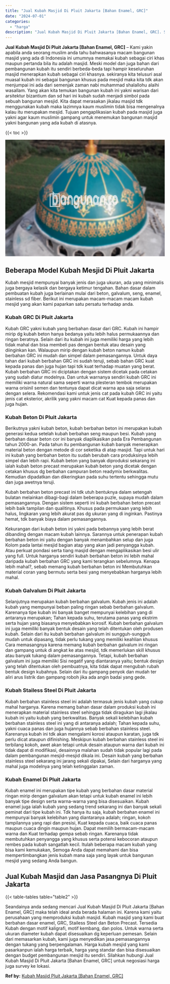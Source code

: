 ```yaml
---
title: "Jual Kubah Masjid Di Pluit Jakarta [Bahan Enamel, GRC]"
date: "2024-07-01"
categories: 
  - "harga"
description: "Jual Kubah Masjid Di Pluit Jakarta [Bahan Enamel, GRC]. Seandainya anda sedang mencari Jual Kubah Masjid Di Pluit Jakarta [Bahan Enamel, GRC] maka telah id..."
---
```


**Jual Kubah Masjid Di Pluit Jakarta \[Bahan Enamel, GRC\]** – Kami yakin apabila anda seorang muslim anda tahu bahwasanya macam bangunan masjid yang ada di Indonesia ini umumnya memakai kubah sebagai ciri khas maupun pertanda bila itu adalah masjid. Meski model dan juga bahan dari pembangunan kubah itu sendiri berbeda-beda tapi hampir keseluruhan masjid menerapkan kubah sebagai ciri khasnya. sekiranya kita telusuri asal muasal kubah ini sebagai bangunan khusus pada mesjid maka kita tdk akan menjumpai ini ada dari semenjak zaman nabi muhammad shalallohu alaihi wasallam. Yang akan kita temukan bangunan kubah ini yakni warisan dari arsitektur bizantium dan sd hari ini kubah sudah menjadi simbol pada sebuah bangunan mesjid. Kita dapat merasakan jikalau masjid tdk menggunakan kubah maka lazimnya kaum muslimin tidak bisa mengenalnya kalau itu merupakan mesjid. Tujuan pengaplikasian kubah pada masjid juga yakni agar kaum muslimin gampang untuk menemukan bangunan masjid yakni bangunan yang ada kubah di atasnya.

{{< toc >}}

![Jual Kubah Masjid Di Pluit Jakarta [Bahan Enamel, GRC]](/images/jual-kubah-masjid-38.png)

## Beberapa Model Kubah Mesjid Di Pluit Jakarta

Kubah mesjid mempunyai banyak jenis dan juga ukuran, ada yang minimalis juga bergaya kelasik dan bergaya ketimur tengahan. Bahan dasar dalam pembuatan kubah juga berlainan mulai dari beton, galvalum, seng, enamel, stainless sd fiber. Berikut ini merupakan macam-macam macam kubah mesjid yang akan kami paparkan satu persatu terhadap anda.

### Kubah GRC Di Pluit Jakarta

Kubah GRC yakni kubah yang berbahan dasar dari GRC. Kubah ini hampir mirip dg kubah beton hanya bedanya yaitu lebih halus permukaannya dan ringan beratnya. Selain dari itu kubah ini juga memiliki harga yang lebih tidak mahal dan bisa membeli pas dengan bentuk atau desain yang diinginkan kan. Walaupun mirip dengan kubah beton namun kubah berbahan GRC ini mudah dan simpel dalam pemasangannya. Untuk daya tahan dari kubah berbahan GRC ini sudah teruji, sebab bahan GRC kuat kepada panas dan juga hujan tapi tdk kuat terhadap muatan yang berat. Kubah berbahan GRC ini diciptakan dengan sistem dicetak pada cetakan yang sudah diatur modelnya. Dan untuk warnanya sendiri kubah GRC ini memiliki warna natural sama seperti warna plesteran tembok merupakan warna orisinil semen dan tentunya dapat dicat warna apa saja selaras dengan selera. Rekomendasi kami untuk jenis cat pada kubah GRC ini yaitu jenis cat eksterior, akrilik yang yakni macam cat Kuat kepada panas dan juga hujan.

### Kubah Beton Di Pluit Jakarta

Berikutnya yakni kubah beton, kubah berbahan beton ini merupakan kubah generasi kedua setelah kubah berbahan seng maupun besi. Kubah yang berbahan dasar beton cor ini banyak diaplikasikan pada Era Pembangunan tahun 2000-an. Pada tahun itu pembangunan kubah banyak menerapkan material beton dengan metode di cor seketika di atap masjid. Tapi untuk hari ini kubah yang berbahan beton itu sudah berubah cara produksinya lebih simpel dan lebih rapi. Kubah beton yang banyak diproduksi sekarang ini ialah kubah beton precast merupakan kubah beton yang dicetak dengan cetakan khusus dg berbahan campuran beton readymix berkwalitas. Kemudian dipadatkan dan dikeringkan pada suhu tertentu sehingga mutu dan juga awetnya teruji.

Kubah berbahan beton precast ini tdk utuh bentuknya dalam setengah bulatan melainkan dibagi-bagi dalam beberapa puzle, supaya mudah dalam pemasangannya. Dengan sistem seperti ini kubah berbahan beton precast lebih baik tampilan dan qualitinya. Khusus pada permukaan yang lebih halus, lingkaran yang lebih akurat pas dg ukuran yang di inginkan. Pastinya hemat, tdk banyak biaya dalam pemasangannya.

Kekurangan dari kubah beton ini yakni pada bebannya yang lebih berat dibanding dengan macam kubah lainnya. Sarannya untuk penerapan kubah berbahan beton ini yaitu dengan banyak menambahkan selup dan juga Kolom pada lantai mesjid bagian atap yang akan jadi penyangga kubah. Atau perkuat pondasi serta tiang masjid dengan mengaplikasikan besi ulir yang full. Untuk harganya sendiri kubah berbahan beton ini lebih mahal daripada kubah berbahan GRC yang kami terangkan sebelumnya. Kenapa lebih mahal?, sebab memang kubah berbahan beton ini Membutuhkan material coran yang bermutu serta besi yang menyebabkan harganya lebih mahal.

### Kubah Galvalum Di Pluit Jakarta

Selanjutnya merupakan kubah berbahan galvalum. Kubah jenis ini adalah kubah yang mempunyai beban paling ringan sebab berbahan galvalum. Karenanya tipe kubah ini banyak banget mempunyai kelebihan yang di antaranya merupakan; Tahan kepada suhu, terutama panas yang ekstrim serta hujan yang biasanya menyebabkan korosif. Kubah berbahan galvalum ini juga memiliki banyak bentuk desain yang telah ditentukan oleh produsen kubah. Selain dari itu kubah berbahan galvalum ini sungguh-sungguh mudah untuk dipasang, tidak perlu tukang yang memiliki keahlian khusus Cara memasangnya karena memang kubah berbahan galvalum ini ringan dan gampang untuk di angkat ke atas mesjid, tdk memerlukan skill khusus atau banyak tukang dalam pemasangannya. Tetapi, kubah berbahan galvalum ini juga memiliki Sisi negatif yang diantaranya yaitu; bentuk design yang telah ditentukan oleh pembuatnya, kita tidak dapat mengubah rubah bentuk design kubahnya. Selain dari itu gampang penyok dan mudah ter aliri arus listrik dan gampang roboh jika ada angin badai yang gede.

### Kubah Stailess Steel Di Pluit Jakarta

Kubah berbahan stainless steel ini adalah termasuk jenis kubah yang cukup mahal harganya. Karena memang bahan dasar dalam produksi kubah ini menerapkan material stainless steel sehingga tidak diragukan lagi jikalau kubah ini yaitu kubah yang berkwalitas. Banyak sekali kelebihan kubah berbahan stainless steel ini yang di antaranya adalah; Tahan kepada suhu, yakni cuaca panas dan juga hujannya sebab berbahan stainless steel. Karenanya kubah ini tdk akan mengalami korosi ataupun karatan, juga tdk perlu dicat ataupun difinishing. Meskipun kubah berbahan stainless steel ini terbilang kokoh, awet akan tetapi untuk desain ataupun warna dari kubah ini tidak dapat di modifikasi, desainnya malahan sudah tidak popular lagi pada dalam pembangunan mesjid-mesjid dikala ini. Desain kubah yang berbahan stainless steel sekarang ini jarang sekali dipakai, Selain dari harganya yang mahal juga modelnya yang telah ketinggalan zaman.

### Kubah Enamel Di Pluit Jakarta

Kubah enamel ini merupakan tipe kubah yang berbahan dasar material ringan mirip dengan galvalum akan tetapi untuk kubah enamel ini lebih banyak tipe design serta warna-warna yang bisa disesuaikan. Kubah enamel juga ialah kubah yang sedang trend sekarang ini dan banyak sekali peminat dari tipe kubah ini. Tdk hanya itu saja, kubah berbahan enamel ini mempunyai banyak kelebihan yang diantaranya adalah; ringan, kokoh tampilannya yang rapi dan presisi, Kuat kepada cuaca, baik cuaca panas maupun cuaca dingin maupun hujan. Dapat memilih bermacam-macam warna dan Kuat terhadap gempa sebab ringan. Karenanya tidak membutuhkan penyangga yang khusus serta potensi kebocoran ataupun rembes pada kubah sangatlah kecil. Itulah beberapa macam kubah yang bisa kami kemukakan, Semoga Anda dapat memahami dan bisa mempertimbangkan jenis kubah mana saja yang layak untuk bangunan mesjid yang sedang Anda bangun.

## Jual Kubah Masjid dan Jasa Pasangnya Di Pluit Jakarta

{{< table-tables table="table2" >}}

Seandainya anda sedang mencari Jual Kubah Masjid Di Pluit Jakarta \[Bahan Enamel, GRC\] maka telah ideal anda berada halaman ini. Karena kami yaitu perusahaan yang memproduksi kubah masjid. Kubah masjid yang kami buat berbahan dasar enamel, GRC, Stailess Steel dan Beton Precast. Tersedia Kubah dengan motif kaligrafi, motif kembang, dan polos. Untuk warna serta ukuran diameter kubah dapat disesuaikan dg keperluan pemesan. Selain dari memasarkan kubah, kami juga menyedikan jasa pemasangannya dengan tukang yang berpengalaman. Harga kubah mesjid yang kami pasarkanpun ialah harga terbaik, harga yang standar dan bisa disesuaikan dengan budget pembangunan mesjid itu sendiri. Silahkan hubungi Jual Kubah Masjid Di Pluit Jakarta \[Bahan Enamel, GRC\] untuk negosiasi harga juga survey ke lokasi.

**Ref by:** [Kubah Masjid Pluit Jakarta [Bahan Enamel, GRC]](https://id.wikipedia.org/wiki/Kubah)
